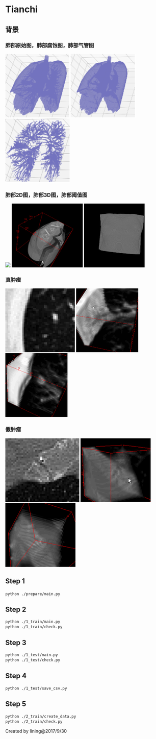 # Tianchi

## 背景
### 肺部原始图，肺部腐蚀图，肺部气管图
<img src="fig/1.png" height="200"/> <img src="fig/2.png" height="200"/> <img src="fig/3.png" height="200"/>

### 肺部2D图，肺部3D图，肺部阈值图
<img src="fig/21.gif" height="200"/> <img src="fig/22.gif" height="200"/> <img src="fig/23.gif" height="200"/>

### 真肿瘤
<img src="fig/31.gif" height="200"/> <img src="fig/32.gif" height="200"/> <img src="fig/33.gif" height="200"/>

### 假肿瘤
<img src="fig/41.gif" height="200"/> <img src="fig/42.gif" height="200"/> <img src="fig/43.gif" height="200"/>

## Step 1
`python ./prepare/main.py`

## Step 2
```
python ./1_train/main.py
python ./1_train/check.py
```

## Step 3
```
python ./1_test/main.py
python ./1_test/check.py
```
## Step 4
`python ./1_test/save_csv.py`

## Step 5
```
python ./2_train/create_data.py
python ./2_train/check.py
```

Created by lining@2017/9/30
